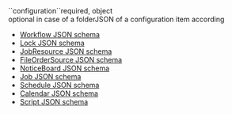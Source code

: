 <tr><td>``configuration``</td><td>required, object<br/>optional in case of a folder</td><td>JSON of a configuration item according
<ul>
	<li><a href="../../../../inventory/schemas/workflow/workflow-schema.json" target="workflow">Workflow JSON schema</a></li>
	<li><a href="../../../../inventory/schemas/lock/lock-schema.json" target="jobclass">Lock JSON schema</a></li>
	<li><a href="../../../../inventory/schemas/jobresource/jobResource-schema.json" target="jobresource">JobResource JSON schema</a></li>
	<li><a href="../../../../inventory/schemas/fileordersource/fileOrderSource-schema.json" target="fileordersource">FileOrderSource JSON schema</a></li>
	<li><a href="../../../../inventory/schemas/board/board-schema.json" target="board">NoticeBoard JSON schema</a></li>
	<li><a href="../../../../inventory/schemas/job/job-schema.json" target="job">Job JSON schema</a></li>
	<li><a href="../../../../inventory/schemas/schedule/schedule-schema.json" target="order">Schedule JSON schema</a></li>
	<li><a href="../../../../inventory/schemas/calendar/calendar-schema.json" target="calendar">Calendar JSON schema</a></li>
	<li><a href="../../../../inventory/schemas/script/script-schema.json" target="script">Script JSON schema</a></li>
</ul>
</td><td></td><td></td></tr>

